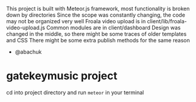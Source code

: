 This project is built with Meteor.js framework, most functionality is broken down by directories
Since the scope was constantly changing, the code may not be organized very well
Froala video upload is in client/lib/froala-video-upload.js
Common modules are in client/dashboard
Design was changed in the middle, so there might be some traces of older templates and CSS
There might be some extra publish methods for the same reason

- @abachuk



# gatekeymusic project

cd into project directory and run `meteor` in your terminal
